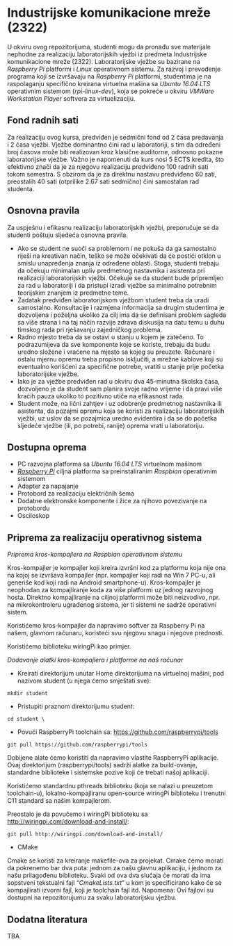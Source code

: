 # Industrijske komunikacione mreže (2322)
U okviru ovog repozitorijuma, studenti mogu da pronađu sve materijale nephodne za realizaciju laboratorijskih vježbi iz predmeta Industrijske komunikacione mreže (2322). Laboratorijske vježbe su bazirane na *Raspberry Pi* platformi i *Linux* operativnom sistemu. Za razvoj i prevođenje programa koji se izvršavaju na *Raspberry Pi* platformi, studentima je na raspolaganju specifično kreirana virtuelna mašina sa *Ubuntu 16.04 LTS* operativnim sistemom (*rpi-linux-dev*), koja se pokreće u okviru *VMWare Workstation Player* softvera za virtuelizaciju.

## Fond radnih sati
Za realizaciju ovog kursa, predviđen je sedmični fond od 2 časa predavanja i 2 časa vježbi. Vježbe dominantno čini rad u laboratoriji, s tim da određeni broj časova može biti realizovan kroz klasične auditorne, odnosno pokazne laboratorijske vježbe. Važno je napomenuti da kurs nosi 5 ECTS kredita, što efektivno znači da je za njegovu realizaciju predviđeno 100 radnih sati tokom semestra. S obzirom da je za direktnu nastavu predviđeno 60 sati, preostalih 40 sati (otprilike 2.67 sati sedmično) čini samostalan rad studenta.

## Osnovna pravila
Za uspješnu i efikasnu realizaciju laboratorijskih vježbi, preporučuje se da studenti poštuju sljedeća osnovna pravila.

* Ako se student ne suoči sa problemom i ne pokuša da ga samostalno riješi na kreativan način, teško se može očekivati da će postići otklon u smislu unapređenja znanja iz određene oblasti. Stoga, studenti trebaju da očekuju minimalan upliv predmetnog nastavnika i asistenta pri realizaciji laboratorijskih vježbi. Očekuje se da student bude pripremljen za rad u laboratoriji i da pristupi izradi vježbe sa minimalno potrebnim teorijskim znanjem iz predmetne teme.
* Zadatak predviđen laboratorijskom vježbom student treba da uradi samostalno. Konsultacije i razmjena informacija sa drugim studentima je dozvoljena i poželjna ukoliko za cilj ima da se definisani problem sagleda sa više strana i na taj način razvije zdrava diskusija na datu temu u duhu timskog rada pri rješavanju zajedničkog problema.
* Radno mjesto treba da se ostavi u stanju u kojem je zatečeno. To podrazumijeva da sve komponente koje se koriste, trebaju da budu uredno složene i vraćene na mjesto sa kojeg su preuzete. Računare i ostalu mjernu opremu treba propisno isključiti, a mrežne kablove koji su eventualno korišćeni za specifične potrebe, vratiti u stanje prije početka laboratorijske vježbe.
* Iako je za vježbe predviđen rad u okviru dva 45-minutna školska časa, dozvoljeno je da student sam planira svoje radno vrijeme i da pravi više kraćih pauza ukoliko to pozitivno utiče na efikasnost rada.
* Student može, na lični zahtjev i uz odobrenje predmetnog nastavnika ili asistenta, da pozajmi opremu koja se koristi za realizaciju laboratorijskih vježbi, uz uslov da se pozajmica uredno evidentira i da se do početka sljedeće vježbe (ili, po potrebi, ranije) oprema vrati u laboratoriju.

## Dostupna oprema
- PC razvojna platforma sa *Ubuntu 16.04 LTS* virtuelnom mašinom
- [*Raspberry Pi*](https://www.raspberrypi.org/) ciljna platforma sa preinstaliranim *Raspbian* operativnim sistemom
- Adapter za napajanje
- Protobord za realizaciju električnih šema
- Dodatne elektronske komponente i žice za njihovo povezivanje na protobordu
- Osciloskop

## Priprema za realizaciju operativnog sistema

*Priprema kros-kompajlera na Raspbian operativnom sistemu*

Kros-kompajler je kompajler koji kreira izvršni kod za platformu koja nije ona na kojoj se izvršava kompajler (npr. kompajler koji radi na Win 7 PC-u, ali generiše kod koji radi na Android smartphone-u). Kros-kompajler je neophodan za kompajliranje koda za više platformi uz jednog razvojnog hosta. Direktno kompajliranje na ciljnoj platformi može biti neizvodivo, npr. na mikrokontroleru ugrađenog sistema, jer ti sistemi ne sadrže operativni sistem.

Koristićemo kros-kompajler da napravimo softver za Raspberry Pi na našem, glavnom računaru, koristeći svu njegovu snagu i njegove prednosti.

Koristićemo biblioteku wiringPi kao primjer. 

*Dodavanje alatki kros-kompajlera i platforme na naš računar*

-	Kreirati direktorijum unutar Home direktorijuma na virtuelnoj mašini, pod nazivom student (u njega ćemo smještati sve):
   ```
   mkdir student
   ```
-	Pristupiti praznom direktorijumu student:
  ```
  cd student \
  ```
-	Povući RaspberryPi toolchain sa: https://github.com/raspberrypi/tools
  ```
  git pull https://github.com/raspberrypi/tools
  ```
  
Dobijene alate ćemo koristiti da napravimo vlastite RaspberryPi aplikacije. Ovaj direktorijum (raspberrypi/tools) sadrži alatke za build-ovanje, standardne biblioteke i sistemske pozive koji će trebati našoj aplikaciji.

Koristićemo standardnu pthreads biblioteku (koja se nalazi u preuzetom toolchain-u), lokalno-kompajliranu open-source wiringPi biblioteku i trenutni C11 standard sa našim kompajlerom.

Preostalo je da povučemo i wiringPi biblioteku sa http://wiringpi.com/download-and-install/:
  ```
  git pull http://wiringpi.com/download-and-install/
  ```
  
- CMake 

Cmake se koristi za kreiranje makefile-ova za projekat. Cmake ćemo morati da pokrenemo bar dva puta: jednom za našu glavnu aplikaciju, i jednom za našu prilagođenu biblioteku. Svaki od ova dva slučaja će morati da ima sopstveni tekstualni fajl “*CmakeLists.txt*” u kom je specificirano kako će se kompajlirati izvorni fajl, koji je toolchain fajl itd.
Napomena: Ovi fajlovi su dostupni na repozitorujumu za svaku laboratorijsku vježbu.


## Dodatna literatura
TBA

